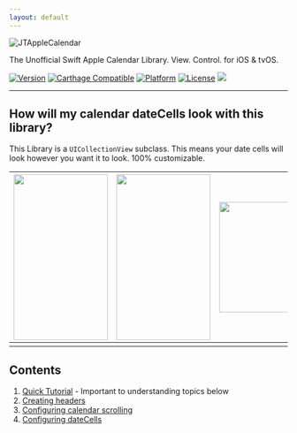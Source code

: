 ```yaml
---
layout: default
---
```


![JTAppleCalendar](https://github.com/patchthecode/JTAppleCalendar/blob/master/Images/JTAppleCalendar.jpg?raw=true)

The Unofficial Swift Apple Calendar Library. View. Control. for iOS & tvOS.

[![Version](https://img.shields.io/cocoapods/v/JTAppleCalendar.svg?style=flat)](http://cocoapods.org/pods/JTAppleCalendar) [![Carthage Compatible](https://img.shields.io/badge/Carthage-compatible-4BC51D.svg?style=flat)](https://github.com/Carthage/Carthage) [![Platform](https://img.shields.io/cocoapods/p/JTAppleCalendar.svg?style=flat)](http://cocoapods.org/pods/JTAppleCalendar) [![License](https://img.shields.io/cocoapods/l/JTAppleCalendar.svg?style=flat)](http://cocoapods.org/pods/JTAppleCalendar) [![](https://www.paypalobjects.com/webstatic/en_US/btn/btn_donate_74x21.png)](https://salt.bountysource.com/teams/jtapplecalendar)

___


## How will my calendar dateCells look with this library?


This Library is a `UICollectionView` subclass. This means your date cells will look however you want it to look. 100% customizable.



<img src="https://cloud.githubusercontent.com/assets/12565719/14400904/878bd590-fe00-11e5-9ae6-eb97107af0c0.png" height="300" width="170"> | <img src="https://cloud.githubusercontent.com/assets/6205705/15713434/b6c8867e-2816-11e6-8b90-cd82caea28dd.gif" height="300" width="170"> | <img src="https://cloud.githubusercontent.com/assets/4571502/16706761/ff11073e-45ea-11e6-8d1a-79fc0c15df90.gif" height="200" width="200"> | **[See more](https://github.com/patchthecode/JTAppleCalendar/issues/2)**
----  |  ----  |  ----  |  ----
   |    |    | 


## Contents
1. [Quick Tutorial](/MainTutorial) - Important to understanding topics below
2. [Creating headers](Headers)
3. [Configuring calendar scrolling](CalendarScrolling)
4. [Configuring dateCells](/DateCellConfiguration)

